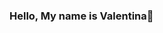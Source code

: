 ### Hello, My name is Valentina👋

<!--
**valentinacamacho/valentinacamacho** is a ✨ _special_ ✨ repository because its `README.md` (this file) appears on your GitHub profile.


